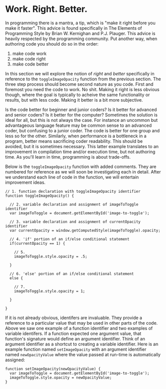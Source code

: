 # Work. Right. Better.

In programming there is a mantra, a tip, which is "make it right before you make it faster". This advice is found specifically in The Elements of Programming Style by Brian W. Kernighan and P.J. Plauger. This advice is heavily respected by the programming community. Put another way, when authoring code you should do so in the order:

1. make code work
2. make code right
3. make code better

In this section we will explore the notion of *right* and *better* specifically in reference to the `toggleImageOpacity` function from the previous section. The three step process should become second nature as you code. First and foremost you need the code to work. No shit. Making it right is less obvious though, where the goal is typically to acheive the same functionality or results, but with less code. Making it better is a bit more subjective.

Is the code better for beginner and junior coders? Is it better for advanced and senior coders? Is it better for the computer? Sometimes the solution is ideal for all, but this is not always the case. For instance an uncommon but advantageous language feature may be common sense to an advanced coder, but confusing to a junior coder. The code is better for one group and less so for the other. Similarly, when performance is a bottleneck in a program, better means sacrificing coder readability. This should be avoided, but it is sometimes necessary. This latter example translates to an improvement in compilation time and/or execution time, but not authoring time. As you'll learn in time, programming is about trade-offs.

Below is the `toggleImageOpacity` function with added comments. They are numbered for reference as we will soon be investigating each in detail. After we understand each line of code in the function, we will entertain improvement ideas.

```
// 1. function declaration with toggleImageOpacity identifier
function toggleImageOpacity() {

  // 2. variable declaration and assignment of imageToToggle identifier
  var imageToToggle = document.getElementById('image-to-toggle');
  
  // 3. variable declaration and assignment of currentOpacity identifier
  var currentOpacity = window.getComputedStyle(imageToToggle).opacity;
  
  // 4. 'if' portion of an if/else conditional statement
  if(currentOpacity == 1) {
  
    // 5. 
    imageToToggle.style.opacity = .5;
  
  }
  
  // 6. 'else' portion of an if/else conditional statement
  else {
  
    // 7.
    imageToToggle.style.opacity = 1;
    
  }
  
}
```

If it is not already obvious, identifers are invaluable. They provide a reference to a particular value that may be used in other parts of the code. Above we saw one example of a function identifier and two examples of variable identifers. If a function expected one argument value, that function's signature would define an argument identifier. Think of an argument identifier as a shortcut to creating a variable identifier. Here is an example function named `setImageOpacity` with an argument identifier named `newOpacityValue` where the value passed at run-time is automatically assigned:

```
function setImageOpacity(newOpacityValue) {
  var imageToToggle = document.getElementById('image-to-toggle');
  imageToToggle.style.opacity = newOpacityValue;
}
```
